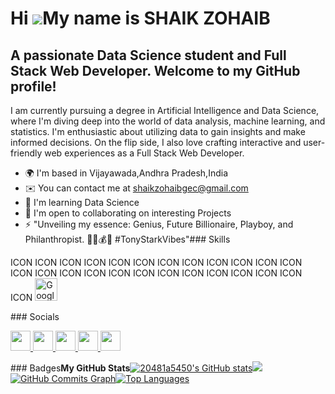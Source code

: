 Hi ![](https://user-images.githubusercontent.com/18350557/176309783-0785949b-9127-417c-8b55-ab5a4333674e.gif)My name is SHAIK ZOHAIB
====================================================================================================================================
A passionate Data Science student and Full Stack Web Developer. Welcome to my GitHub profile!
---------------------------------------------------------------------------------------------
I am currently pursuing a degree in Artificial Intelligence and Data Science, where I'm diving deep into the world of data analysis, machine learning, and statistics. I'm enthusiastic about utilizing data to gain insights and make informed decisions. On the flip side, I also love crafting interactive and user-friendly web experiences as a Full Stack Web Developer.
*   🌍  I'm based in Vijayawada,Andhra Pradesh,India
*   ✉️  You can contact me at [shaikzohaibgec@gmail.com](mailto:shaikzohaibgec@gmail.com)
*   🧠  I'm learning Data Science
*   🤝  I'm open to collaborating on interesting Projects
*   ⚡  "Unveiling my essence: Genius, Future Billionaire, Playboy, and Philanthropist. 🦸‍♂️💰🌟 #TonyStarkVibes"### Skills 
<p align="left">
   ICON ICON ICON ICON ICON ICON ICON ICON ICON ICON ICON ICON ICON ICON ICON ICON ICON ICON ICON ICON ICON ICON ICON ICON ICON 
   <a href="https://cloud.google.com/" target="_blank" rel="noreferrer"><img src="https://raw.githubusercontent.com/danielcranney/readme-generator/main/public/icons/skills/googlecloud-colored.svg" width="36" height="36" alt="Google Cloud" /></a>
</p>
### Socials
<p align="left">
   <a href="https://discord.com/users/zo5717" target="_blank" rel="noreferrer">
      <picture>
         <source media="(prefers-color-scheme: dark)" srcset="undefined" />
         <source media="(prefers-color-scheme: light)" srcset="https://raw.githubusercontent.com/danielcranney/readme-generator/main/public/icons/socials/discord.svg" />
         <img src="https://raw.githubusercontent.com/danielcranney/readme-generator/main/public/icons/socials/discord.svg" width="32" height="32" />
      </picture>
   </a>
   <a href="https://www.github.com/20481a5450" target="_blank" rel="noreferrer">
      <picture>
         <source media="(prefers-color-scheme: dark)" srcset="https://raw.githubusercontent.com/danielcranney/readme-generator/main/public/icons/socials/github-dark.svg" />
         <source media="(prefers-color-scheme: light)" srcset="https://raw.githubusercontent.com/danielcranney/readme-generator/main/public/icons/socials/github.svg" />
         <img src="https://raw.githubusercontent.com/danielcranney/readme-generator/main/public/icons/socials/github.svg" width="32" height="32" />
      </picture>
   </a>
   <a href="http://www.instagram.com/___sk.09___/" target="_blank" rel="noreferrer">
      <picture>
         <source media="(prefers-color-scheme: dark)" srcset="undefined" />
         <source media="(prefers-color-scheme: light)" srcset="https://raw.githubusercontent.com/danielcranney/readme-generator/main/public/icons/socials/instagram.svg" />
         <img src="https://raw.githubusercontent.com/danielcranney/readme-generator/main/public/icons/socials/instagram.svg" width="32" height="32" />
      </picture>
   </a>
   <a href="https://www.linkedin.com/in/shaik-zohaib-1a8877216" target="_blank" rel="noreferrer">
      <picture>
         <source media="(prefers-color-scheme: dark)" srcset="undefined" />
         <source media="(prefers-color-scheme: light)" srcset="https://raw.githubusercontent.com/danielcranney/readme-generator/main/public/icons/socials/linkedin.svg" />
         <img src="https://raw.githubusercontent.com/danielcranney/readme-generator/main/public/icons/socials/linkedin.svg" width="32" height="32" />
      </picture>
   </a>
   <a href="https://www.stackoverflow.com/users/22348151" target="_blank" rel="noreferrer">
      <picture>
         <source media="(prefers-color-scheme: dark)" srcset="undefined" />
         <source media="(prefers-color-scheme: light)" srcset="https://raw.githubusercontent.com/danielcranney/readme-generator/main/public/icons/socials/stackoverflow.svg" />
         <img src="https://raw.githubusercontent.com/danielcranney/readme-generator/main/public/icons/socials/stackoverflow.svg" width="32" height="32" />
      </picture>
   </a>
</p>
### Badges<b>My GitHub Stats</b><a
   href="http://www.github.com/20481a5450"><img src="https://github-readme-stats.vercel.app/api?username=20481a5450&show_icons=true&hide=&count_private=true&title_color=a855f7&text_color=ffffff&icon_color=a855f7&bg_color=22272e&hide_border=true&show_icons=true" alt="20481a5450's GitHub stats" /></a><a
   href="http://www.github.com/20481a5450"><img
   src="https://github-readme-streak-stats.herokuapp.com/?user=20481a5450&stroke=ffffff&background=22272e&ring=a855f7&fire=a855f7&currStreakNum=ffffff&currStreakLabel=a855f7&sideNums=ffffff&sideLabels=ffffff&dates=ffffff&hide_border=true" /></a><a
   href="http://www.github.com/20481a5450"><img src="https://github-readme-activity-graph.cyclic.app/graph?username=20481a5450&bg_color=22272e&color=ffffff&line=a855f7&point=ffffff&area_color=22272e&area=true&hide_border=true&custom_title=GitHub%20Commits%20Graph" alt="GitHub Commits Graph" /></a><a href="https://github.com/20481a5450" align="left"><img src="https://github-readme-stats.vercel.app/api/top-langs/?username=20481a5450&langs_count=10&title_color=a855f7&text_color=ffffff&icon_color=a855f7&bg_color=22272e&hide_border=true&locale=en&custom_title=Top%20%Languages" alt="Top Languages" /></a>
